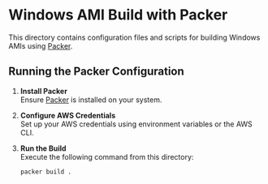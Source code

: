 # Windows AMI Build with Packer
This directory contains configuration files and scripts for building Windows AMIs using [Packer](https://www.packer.io/).

## Running the Packer Configuration

1. **Install Packer**  
    Ensure [Packer](https://www.packer.io/downloads) is installed on your system.

2. **Configure AWS Credentials**  
    Set up your AWS credentials using environment variables or the AWS CLI.

3. **Run the Build**  
    Execute the following command from this directory:
    ```sh
    packer build .
    ```